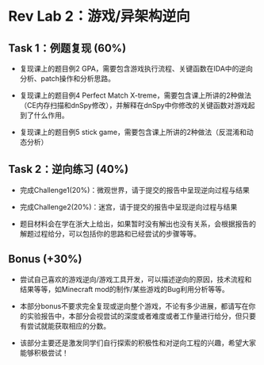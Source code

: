 # Rev Lab 2：游戏/异架构逆向


## Task 1：例题复现 (60%)
- 复现课上的题目例2 GPA，需要包含游戏执行流程、关键函数在IDA中的逆向分析、patch操作和分析思路。

- 复现课上的题目例4 Perfect Match X-treme，需要包含课上所讲的2种做法（CE内存扫描和dnSpy修改），并解释在dnSpy中你修改的关键函数对游戏起到了什么作用。

- 复现课上的题目例5 stick game，需要包含课上所讲的2种做法（反混淆和动态分析）

## Task 2：逆向练习 (40%)
- 完成Challenge1(20%)：微观世界，请于提交的报告中呈现逆向过程与结果

- 完成Challenge2(20%)：迷宫，请于提交的报告中呈现逆向过程与结果

- 题目材料会在学在浙大上给出，如果暂时没有解出也没有关系，会根据报告的解题过程给分，可以包括你的思路和已经尝试的步骤等等。

## Bonus (+30%)
- 尝试自己喜欢的游戏逆向/游戏工具开发，可以描述逆向的原因，技术流程和结果等等，如Minecraft mod的制作/某些游戏的Bug利用分析等等。

- 本部分bonus不要求完全复现或逆向整个游戏，不论有多少进展，都请写在你的实验报告中，本部分会视尝试的深度或者难度或者工作量进行给分，但只要有尝试就能获取相应的分数。

- 该部分主要还是激发同学们自行探索的积极性和对逆向工程的兴趣，希望大家能够积极尝试！





